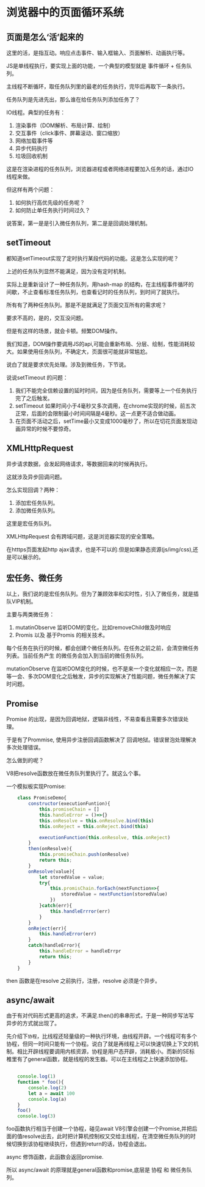 # 浏览器中的页面循环系统

## 页面是怎么‘活’起来的

这里的活，是指互动。响应点击事件、输入框输入、页面解析、动画执行等。

JS是单线程执行，要实现上面的功能，一个典型的模型就是 事件循环 + 任务队列。

主线程不断循环，取任务队列里的最老的任务执行，完毕后再取下一条执行。

任务队列是先进先出，那么谁在给任务队列添加任务了？

IO线程。典型的任务有：
1. 渲染事件（DOM解析、布局计算、绘制）
2. 交互事件（click事件、屏幕滚动、窗口缩放）
3. 网络加载事件等
4. 异步代码执行
5. 垃圾回收机制

这是在渲染进程的任务队列，浏览器进程或者网络进程要加入任务的话，通过IO线程来做。

但这样有两个问题：
1. 如何执行高优先级的任务呢？
2. 如何防止单任务执行时间过久？

说答案，第一是是引入微任务队列，第二是是回调处理机制。


## setTimeout  

都知道setTimeout实现了定时执行某段代码的功能。这是怎么实现的呢？

上述的任务队列显然不能满足，因为没有定时机制。

实际上是重新设计了一种任务队列，用hash-map 的结构，在主线程事件循环的间歇，不止查看标准任务队列，也查看记时的任务队列，到时间了就执行。

所有有了两种任务队列。那是不是就满足了页面交互所有的需求呢？

要求不高的，是的，交互没问题。

但是有这样的场景，就会卡顿。频繁DOM操作。

我们知道，DOM操作要调用JS的api,可能会重新布局、分层、绘制，性能消耗较大。如果使用任务队列，不确定大，页面很可能就非常尴尬。

说白了就是要求优先处理。涉及到微任务，下节说。

说说setTimeout 的问题：
1. 我们不能完全信赖设置的延时时间，因为是任务队列，需要等上一个任务执行完了之后触发。
2. setTimeout 如果时间小于4毫秒又多次调用，在chrome实现的时候，前五次正常，后面的会限制最小时间间隔是4毫秒。这一点更不适合做动画。
3. 在页面不活动之后，setTime最小又变成1000毫秒了，所以在切花页面发现动画异常的时候不要惊奇。


## XMLHttpRequest

异步请求数据，会发起网络请求，等数据回来的时候再执行。

这就涉及异步回调问题。

怎么实现回调？两种：
1. 添加宏任务队列。
2. 添加微任务队列。

这里是宏任务队列。

XMLHttpRequest 会有跨域问题，这是浏览器实现的安全策略。

在htttps页面发起http ajax请求，也是不可以的.但是如果静态资源(js/img/css),还是可以展示的。

## 宏任务、微任务

以上，我们说的是宏任务队列。但为了兼顾效率和实时性，引入了微任务，就是插队VIP机制。


主要与两类微任务：
1. mutatinObserve 监听DOM的变化，比如removeChild做及时响应
2. Promis 以及 基于Promis 的相关技术。

每个任务在执行的时候，都会创建个微任务队列。在任务之前之前，会清空微任务列表。当前任务产生 的微任务会加入到当前的微任务队列。

mutationObserve 在监听DOM变化的时候，也不是来一个变化就相应一次，而是等一会、多次DOM变化之后触发，异步的实现解决了性能问题，微任务解决了实时问题。

## Promise

Promise 的出现，是因为回调地狱，逻辑非线性，不易查看且需要多次错误处理。

于是有了Prommise, 使用异步注册回调函数解决了 回调地狱。错误冒泡处理解决多次处理错误。

怎么做到的呢？

V8把resolve函数放在微任务队列里执行了。就这么个事。

一个模拟板实现Promise:

```javascript
    class PromiseDemo{
        constructor(executionFuntion){
            this.promiseChain = []
            this.handleError = ()=>{}
            this.onResolve = this.onResolve.bind(this)
            this.onReject = this.onReject.bind(this)

            executionFunction(this.onResolve, this.onReject)
        }
        then(onResolve){
            this.promiseChain.push(onResolve)
            return this;
        }
        onResolve(value){
            let storedValue = value;
            try{
                this.promisChain.forEach(nextFunction=>{
                    storedValue = nextFunction(storedValue)
                })
            }catch(err){
                this.handleErrror(err)
            }
        }
        onReject(err){
            this.handleError(err)
        }
        catch(handleError){
            this.handleError = handleErrpr
            return this;
        }
    }

```
then 函数是在resolve 之前执行，注册，resolve 必须是个异步。

## async/await

由于有对代码形式更高的追求，不满足.then()的串串形式，于是一种同步写法写异步的方式就出现了。

先介绍下`协程`，比线程还轻量级的一种执行环境，由线程开辟。一个线程可有多个协程，但同一时间只能有一个协程。说白了就是再线程上可以快速切换上下文的机制。相比开辟线程要调用内核资源，协程是用户态开辟，消耗极小。而新的SE标椎里有了general函数，就是线程的发生器。可以在主线程之上快速添加协程。



```javascript
    
    console.log(1)
    function * foo(){
        console.log(2)
        let a = await 100
        console.log(a)
    }
    foo()
    console.log(3)
```

foo函数执行相当于创建一个协程，碰见await V8引擎会创建一个Promise,并把后面的值resolve出去，此时把计算机控制权又交给主线程，在清空微任务队列的时候切换到该协程继续执行，但遇到return的话，协程会退出。

async 修饰函数，此函数会返回promise.

所以 async/await 的原理就是general函数和promise,底层是 协程 和 微任务队列。


